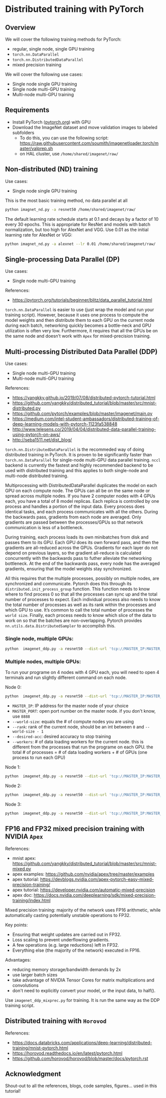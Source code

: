 # Distributed training with PyTorch

## Overview

We will cover the following training methods for PyTorch:
- regular, single node, single GPU training
- `torch.nn.DataParallel`
- `torch.nn.DistributedDataParallel`
- mixed precision training

We will cover the following use cases:
- Single node single GPU training
- Single node multi-GPU training
- Multi-node multi-GPU training

## Requirements

- Install PyTorch ([pytorch.org](http://pytorch.org)) with GPU
- Download the ImageNet dataset and move validation images to labeled subfolders
    - To do this, you can use the following script: https://raw.githubusercontent.com/soumith/imagenetloader.torch/master/valprep.sh
    - on HAL cluster, use `/home/shared/imagenet/raw/`

## Non-distributed (ND) training

Use cases:
- Single node single GPU training

This is the most basic training method, no data parallel at all

```bash
python imagnet_nd.py -a resnet50 /home/shared/imagenet/raw/
```

The default learning rate schedule starts at 0.1 and decays by a factor of 10 every 30 epochs. This is appropriate for ResNet and models with batch normalization, but too high for AlexNet and VGG. Use 0.01 as the initial learning rate for AlexNet or VGG:

```bash
python imagnet_nd.py -a alexnet --lr 0.01 /home/shared/imagenet/raw/
```

## Single-processing Data Parallel (DP)

Use cases:
- Single node multi-GPU training

References:

- https://pytorch.org/tutorials/beginner/blitz/data_parallel_tutorial.html

`torch.nn.DataParallel` is easier to use (just wrap the model and run your training script). However, because it uses one process to compute the model weights and then distribute them to each GPU on the current node during each batch, networking quickly becomes a bottle-neck and GPU utilization is often very low. Furthermore, it requires that all the GPUs be on the same node and doesn’t work with `Apex` for mixed-precision training.

## Multi-processing Distributed Data Parallel (DDP)

Use cases:
- Single node multi-GPU training
- Multi-node multi-GPU training

References: 
- https://yangkky.github.io/2019/07/08/distributed-pytorch-tutorial.html
- https://github.com/yangkky/distributed_tutorial/blob/master/src/mnist-distributed.py
- https://github.com/pytorch/examples/blob/master/imagenet/main.py
- https://medium.com/intel-student-ambassadors/distributed-training-of-deep-learning-models-with-pytorch-1123fa538848
- http://www.telesens.co/2019/04/04/distributed-data-parallel-training-using-pytorch-on-aws/
- http://seba1511.net/dist_blog/

`torch.nn.DistributedDataParallel` is the recommeded way of doing distributed training in PyTorch. It is proven to be significantly faster than `torch.nn.DataParallel` for single-node multi-GPU data parallel training. `nccl` backend is currently the fastest and highly recommended backend to be used with distributed training and this applies to both single-node and multi-node distributed training.

Multiprocessing with DistributedDataParallel duplicates the model on each GPU on each compute node. The GPUs can all be on the same node or spread across multiple nodes. If you have 2 computer nodes with 4 GPUs each, you have a total of 8 model replicas. Each replica is controlled by one process and handles a portion of the input data.  Every process does identical tasks, and each process communicates with all the others. During the backwards pass, gradients from each node are averaged. Only gradients are passed between the processes/GPUs so that network communication is less of a bottleneck.

During training, each process loads its own minibatches from disk and passes them to its GPU. Each GPU does its own forward pass, and then the gradients are all-reduced across the GPUs. Gradients for each layer do not depend on previous layers, so the gradient all-reduce is calculated concurrently with the backwards pass to futher alleviate the networking bottleneck. At the end of the backwards pass, every node has the averaged gradients, ensuring that the model weights stay synchronized.

All this requires that the multiple processes, possibly on multiple nodes, are synchronized and communicate. Pytorch does this through its `distributed.init_process_group` function. This function needs to know where to find process 0 so that all the processes can sync up and the total number of processes to expect. Each individual process also needs to know the total number of processes as well as its rank within the processes and which GPU to use. It’s common to call the total number of processes the `world size`. Finally, each process needs to know which slice of the data to work on so that the batches are non-overlapping. Pytorch provides `nn.utils.data.DistributedSampler` to accomplish this.


### Single node, multiple GPUs:

```bash
python  imagenet_ddp.py -a resnet50 --dist-url 'tcp://MASTER_IP:MASTER_PORT' --dist-backend 'nccl' --world-size 1 --rank 0 --desired-acc 0.75 /home/shared/imagenet/raw/
```

### Multiple nodes, multiple GPUs:

To run your programe on 4 nodes with 4 GPU each, you will need to open 4 terminals and run slightly different command on each node.

Node 0:
```bash
python  imagenet_ddp.py -a resnet50 --dist-url 'tcp://MASTER_IP:MASTER_PORT' --dist-backend 'nccl' --world-size 4 --rank 0 --desired-acc 0.75 /home/shared/imagenet/raw/
```

- `MASTER_IP`: IP address for the master node of your choice
- `MASTER_PORT`: open port number on the master node. if you don't know, use `8888`
- `--world-size`: equals the # of compute nodes you are using
- `--rank`: rank of the current node, should be an int between `0` and `--world-size - 1`
- `--desired-acc`: desired accuracy to stop training
- `--workers`: # of data loading workers for the current node. this is different from the processes that run the programe on each GPU. the total # of processes = # of data loading workers + # of GPUs (one process to run each GPU)

Node 1:
```bash
python  imagenet_ddp.py -a resnet50 --dist-url 'tcp://MASTER_IP:MASTER_PORT' --dist-backend 'nccl' --world-size 4 --rank 1 --desired-acc 0.75 /home/shared/imagenet/raw/
```

Node 2:
```bash
python  imagenet_ddp.py -a resnet50 --dist-url 'tcp://MASTER_IP:MASTER_PORT' --dist-backend 'nccl' --world-size 4 --rank 2 --desired-acc 0.75 /home/shared/imagenet/raw/
```

Node 3:
```bash
python  imagenet_ddp.py -a resnet50 --dist-url 'tcp://MASTER_IP:MASTER_PORT' --dist-backend 'nccl' --world-size 4 --rank 3 --desired-acc 0.75 /home/shared/imagenet/raw/
```

## FP16 and FP32 mixed precision training with NVIDIA `Apex`

References:

- mnist apex: https://github.com/yangkky/distributed_tutorial/blob/master/src/mnist-mixed.py
- apex examples: https://github.com/nvidia/apex/tree/master/examples
- apex tutorial: https://devblogs.nvidia.com/apex-pytorch-easy-mixed-precision-training/
- apex tutorial: https://developer.nvidia.com/automatic-mixed-precision
- apex doc: https://docs.nvidia.com/deeplearning/sdk/mixed-precision-training/index.html

Mixed precision training: majority of the network uses FP16 arithmetic, while automatically casting potentially unstable operations to FP32.

Key points:
- Ensuring that weight updates are carried out in FP32.
- Loss scaling to prevent underflowing gradients.
- A few operations (e.g. large reductions) left in FP32.
- Everything else (the majority of the network) executed in FP16.

Advantages:
- reducing memory storage/bandwidth demands by 2x
- use larger batch sizes
- take advantage of NVIDIA Tensor Cores for matrix multiplications and convolutions
- don't need to explicitly convert your model, or the input data, to half().

Use `imagenet_ddp_mixprec.py` for training. It is run the same way as the DDP training script.


## Distributed training with `Horovod`

References:

- https://docs.databricks.com/applications/deep-learning/distributed-training/mnist-pytorch.html
- https://horovod.readthedocs.io/en/latest/pytorch.html
- https://github.com/horovod/horovod/blob/master/docs/pytorch.rst

## Acknowledgment

Shout-out to all the references, blogs, code samples, figures... used in this tutorial!
